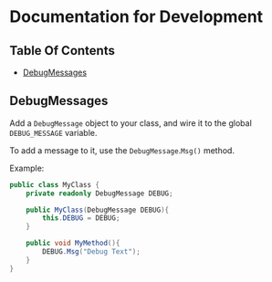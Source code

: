 # Documentation for Development

## Table Of Contents

- [DebugMessages](#debugmessages)

## DebugMessages

Add a `DebugMessage` object to your class, and wire it to the global `DEBUG_MESSAGE` variable.

To add a message to it, use the `DebugMessage`.`Msg()` method.

Example:

```c#
public class MyClass {
    private readonly DebugMessage DEBUG;

    public MyClass(DebugMessage DEBUG){
        this.DEBUG = DEBUG;
    }

    public void MyMethod(){
        DEBUG.Msg("Debug Text");
    }
}
```
